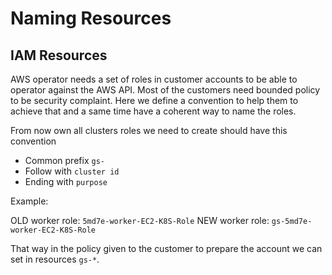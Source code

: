 # Naming Resources

## IAM Resources

AWS operator needs a set of roles in customer accounts to be able to operator against the AWS API. Most of the customers need bounded policy to be security complaint. Here we define a convention to help them to achieve that and a same time have a coherent way to name the roles.

From now own all clusters roles we need to create should have this convention

- Common prefix `gs-`
- Follow with `cluster id`
- Ending with `purpose`

Example:

OLD worker role: `5md7e-worker-EC2-K8S-Role`
NEW worker role: `gs-5md7e-worker-EC2-K8S-Role`

That way in the policy given to the customer to prepare the account we can set in resources `gs-*`.
